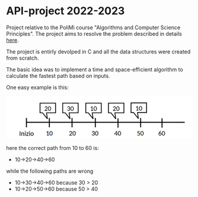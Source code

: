 # API-project 2022-2023
Project relative to the PoliMi course "Algorithms and Computer Science Principles".
The project aims to resolve the problem described in details [here](https://github.com/LucaLeonx/API-project/tree/main/assets/2022_2023.pdf).

The project is entirly devolped in C and all the data structures were created from scratch.

The basic idea was to implement a time and space-efficient algorithm to calculate the fastest path based on inputs.

One easy example is this: 

![](/assets/path.png)

here the correct path from 10 to 60 is:
- 10->20->40->60

while the following paths are wrong
- 10->30->40->60 because 30 > 20
- 10->20->50->60 because 50 > 40

